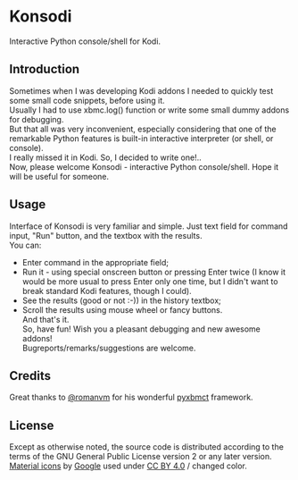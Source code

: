 # Konsodi
Interactive Python console/shell for Kodi.  
## Introduction
Sometimes when I was developing Kodi addons I needed to quickly test some small code snippets, before using it.  
Usually I had to use xbmc.log() function or write some small dummy addons for debugging.  
But that all was very inconvenient, especially considering that one of the remarkable Python features is built-in interactive interpreter (or shell, or console).  
I really missed it in Kodi. So, I decided to write one!..  
Now, please welcome Konsodi - interactive Python console/shell. Hope it will be useful for someone.  
## Usage
Interface of Konsodi is very familiar and simple. Just text field for command input, "Run" button, and the textbox with the results.  
You can:  
- Enter command in the appropriate field;  
- Run it - using special onscreen button or pressing Enter twice (I know it would be more usual to press Enter only one time, but I didn't want to break standard Kodi features, though I could).  
- See the results (good or not :-)) in the history textbox;  
- Scroll the results using mouse wheel or fancy buttons.  
And that's it.  
So, have fun!  Wish you a pleasant debugging and new awesome addons!  
Bugreports/remarks/suggestions are welcome.  
## Credits
Great thanks to [@romanvm](https://github.com/romanvm) for his wonderful [pyxbmct](https://github.com/romanvm/script.module.pyxbmct) framework.  
## License
Except as otherwise noted, the source code is distributed according to the terms of the GNU General Public License version 2 or any later version.  
[Material icons](https://design.google.com/icons/) by [Google](https://www.google.com) used under [CC BY 4.0](http://creativecommons.org/licenses/by/4.0/) / changed color.  
